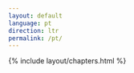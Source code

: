 ```yaml
---
layout: default
language: pt
direction: ltr
permalink: /pt/
---
```


{% include layout/chapters.html %}

